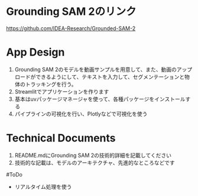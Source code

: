 
# Grounding SAM 2のリンク
https://github.com/IDEA-Research/Grounded-SAM-2


# App Design
1. Grounding SAM 2のモデルを動画サンプルを用意して、また、動画のアップロードができるようにして、テキストを入力して、セグメンテーションと物体のトラッキングを行う。
2. Streamlitでアプリケーションを作ります
3. 基本はuvパッケージマネージャを使って、各種パッケージをインストールする
3. パイプラインの可視化を行い、Plotlyなどで可視化を使う

# Technical Documents
1. README.mdにGrounding SAM 2の技術的詳細を記載してください
2. 技術的な記載は、モデルのアーキテクチャ、先進的なところなどです


#ToDo
- リアルタイム処理を使う